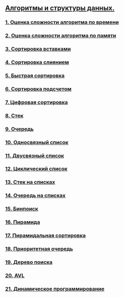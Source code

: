 ## [Алгоритмы и структуры данных.](AlgSt.md)
### [1. Оценка сложности алгоритма по времени](AlgSt.md#1-оценка-сложности-алгоритма-по-времени)
### [2. Оценка сложности алгоритма по памяти](AlgSt.md#2-оценка-сложности-алгоритма-по-памяти)
### [3. Сортировка вставками](AlgSt.md#3-сортировка-вставками)
### [4. Сортировка слиянием](AlgSt.md#4-сортировка-слиянием)
### [5. Быстрая сортировка](AlgSt.md#5-быстрая-сортировка)
### [6. Сортировка подсчетом](AlgSt.md#6-сортировка-подсчетом)
### [7. Цифровая сортировка](AlgSt.md#7-цифровая-сортировка)
### [8. Стек]()
### [9. Очередь]()
### [10. Односвязный список]()
### [11. Двусвязный список]()
### [12. Циклический список]()
### [13. Стек на списках]()
### [14. Очередь на списках]()
### [15. Бинпоиск]()
### [16. Пирамида]()
### [17. Пирамидальная сортировка]()
### [18. Приоритетная очередь]()
### [19. Дерево поиска]()
### [20. AVL]()
### [21. Динамическое программирование]()


